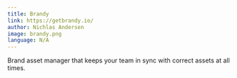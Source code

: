 ```yaml
---
title: Brandy
link: https://getbrandy.io/
author: Nichlas Andersen
image: brandy.png
language: N/A
---
```



Brand asset manager that keeps your team in sync with correct assets at all times.
